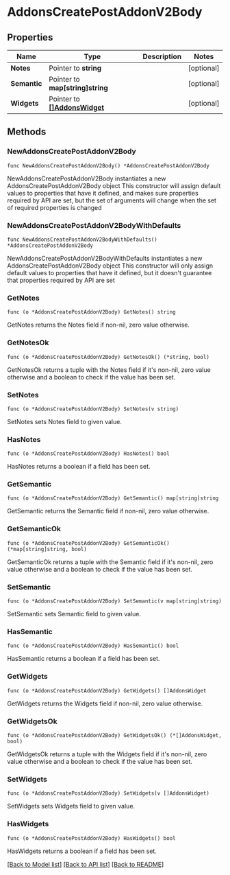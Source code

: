 # AddonsCreatePostAddonV2Body

## Properties

Name | Type | Description | Notes
------------ | ------------- | ------------- | -------------
**Notes** | Pointer to **string** |  | [optional] 
**Semantic** | Pointer to **map[string]string** |  | [optional] 
**Widgets** | Pointer to [**[]AddonsWidget**](AddonsWidget.md) |  | [optional] 

## Methods

### NewAddonsCreatePostAddonV2Body

`func NewAddonsCreatePostAddonV2Body() *AddonsCreatePostAddonV2Body`

NewAddonsCreatePostAddonV2Body instantiates a new AddonsCreatePostAddonV2Body object
This constructor will assign default values to properties that have it defined,
and makes sure properties required by API are set, but the set of arguments
will change when the set of required properties is changed

### NewAddonsCreatePostAddonV2BodyWithDefaults

`func NewAddonsCreatePostAddonV2BodyWithDefaults() *AddonsCreatePostAddonV2Body`

NewAddonsCreatePostAddonV2BodyWithDefaults instantiates a new AddonsCreatePostAddonV2Body object
This constructor will only assign default values to properties that have it defined,
but it doesn't guarantee that properties required by API are set

### GetNotes

`func (o *AddonsCreatePostAddonV2Body) GetNotes() string`

GetNotes returns the Notes field if non-nil, zero value otherwise.

### GetNotesOk

`func (o *AddonsCreatePostAddonV2Body) GetNotesOk() (*string, bool)`

GetNotesOk returns a tuple with the Notes field if it's non-nil, zero value otherwise
and a boolean to check if the value has been set.

### SetNotes

`func (o *AddonsCreatePostAddonV2Body) SetNotes(v string)`

SetNotes sets Notes field to given value.

### HasNotes

`func (o *AddonsCreatePostAddonV2Body) HasNotes() bool`

HasNotes returns a boolean if a field has been set.

### GetSemantic

`func (o *AddonsCreatePostAddonV2Body) GetSemantic() map[string]string`

GetSemantic returns the Semantic field if non-nil, zero value otherwise.

### GetSemanticOk

`func (o *AddonsCreatePostAddonV2Body) GetSemanticOk() (*map[string]string, bool)`

GetSemanticOk returns a tuple with the Semantic field if it's non-nil, zero value otherwise
and a boolean to check if the value has been set.

### SetSemantic

`func (o *AddonsCreatePostAddonV2Body) SetSemantic(v map[string]string)`

SetSemantic sets Semantic field to given value.

### HasSemantic

`func (o *AddonsCreatePostAddonV2Body) HasSemantic() bool`

HasSemantic returns a boolean if a field has been set.

### GetWidgets

`func (o *AddonsCreatePostAddonV2Body) GetWidgets() []AddonsWidget`

GetWidgets returns the Widgets field if non-nil, zero value otherwise.

### GetWidgetsOk

`func (o *AddonsCreatePostAddonV2Body) GetWidgetsOk() (*[]AddonsWidget, bool)`

GetWidgetsOk returns a tuple with the Widgets field if it's non-nil, zero value otherwise
and a boolean to check if the value has been set.

### SetWidgets

`func (o *AddonsCreatePostAddonV2Body) SetWidgets(v []AddonsWidget)`

SetWidgets sets Widgets field to given value.

### HasWidgets

`func (o *AddonsCreatePostAddonV2Body) HasWidgets() bool`

HasWidgets returns a boolean if a field has been set.


[[Back to Model list]](../README.md#documentation-for-models) [[Back to API list]](../README.md#documentation-for-api-endpoints) [[Back to README]](../README.md)


